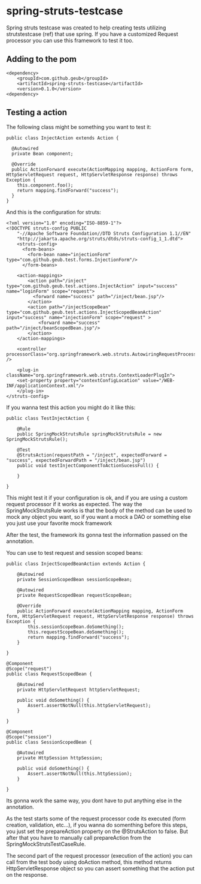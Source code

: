 spring-struts-testcase
======================

Spring struts testcase was created to help creating tests utilizing strutstestcase (ref) that use spring. If you have a customized Request processor you can use this framework to test it too.

Adding to the pom
-----------------
    <dependency>
        <groupId>com.github.geub</groupId>
        <artifactId>spring-struts-testcase</artifactId>
        <version>0.1.0</version>
    <dependency>

Testing a action
--------------

The following class might be something you want to test it:

    public class InjectAction extends Action {
    
      @Autowired
      private Bean component;
      
      @Override
      public ActionForward execute(ActionMapping mapping, ActionForm form, HttpServletRequest request, HttpServletResponse response) throws Exception {
        this.component.foo();
        return mapping.findForward("success");
      }
    }

And this is the configuration for struts: 

    <?xml version="1.0" encoding="ISO-8859-1"?>
    <!DOCTYPE struts-config PUBLIC
        "-//Apache Software Foundation//DTD Struts Configuration 1.1//EN"
        "http://jakarta.apache.org/struts/dtds/struts-config_1_1.dtd">
        <struts-config>
          <form-beans>
            <form-bean name="injectionForm" type="com.github.geub.test.forms.InjectionForm"/>
          </form-beans>
  
        <action-mappings>
            <action path="/inject" type="com.github.geub.test.actions.InjectAction" input="success" name="loginForm" scope="request">
              <forward name="success" path="/inject/bean.jsp"/>
            </action>
            <action path="/injectScopeBean" type="com.github.geub.test.actions.InjectScopedBeanAction" input="success" name="injectionForm" scope="request" >
            	<forward name="success" path="/inject/beanScopedBean.jsp"/>
            </action>
        </action-mappings>       
  
        <controller processorClass="org.springframework.web.struts.AutowiringRequestProcessor" />
        
        <plug-in className="org.springframework.web.struts.ContextLoaderPlugIn">
        <set-property property="contextConfigLocation" value="/WEB-INF/applicationContext.xml"/>
        </plug-in>
    </struts-config>

If you wanna test this action you might do it like this:

    public class TestInjectAction {
    
    	@Rule
    	public SpringMockStrutsRule springMockStrutsRule = new SpringMockStrutsRule();
    
    	@Test
    	@StrutsAction(requestPath = "/inject", expectedForward = "success", expectedForwardPath = "/inject/bean.jsp")
    	public void testInjectComponentToActionSucessFull() {
    		
    	}
    
    }
    
This might test it if your configuration is ok, and if you are using a custom request processor if it works as expected.
The way the SpringMockStrutsRule works is that the body of the method can be used to mock any object you want, so if you want a mock a DAO or something else you just use your favorite mock framework

After the test, the framework its gonna test the information passed on the annotation.

You can use to test request and session scoped beans:

    public class InjectScopedBeanAction extends Action {
    
    	@Autowired
    	private SessionScopedBean sessionScopeBean;
    
    	@Autowired
    	private RequestScopedBean requestScopeBean;
    
    	@Override
    	public ActionForward execute(ActionMapping mapping, ActionForm form, HttpServletRequest request, HttpServletResponse response) throws Exception {
    		this.sessionScopeBean.doSomething();
    		this.requestScopeBean.doSomething();
    		return mapping.findForward("success");
    	}
    
    }
    
    @Component
    @Scope("request")
    public class RequestScopedBean {
    
    	@Autowired
    	private HttpServletRequest httpServletRequest;
    
    	public void doSomething() {
    		Assert.assertNotNull(this.httpServletRequest);
    	}
    
    }
    
    @Component
    @Scope("session")
    public class SessionScopedBean {
    
    	@Autowired
    	private HttpSession httpSession;
    
    	public void doSomething() {
    		Assert.assertNotNull(this.httpSession);
    	}
    
    }
    
Its gonna work the same way, you dont have to put anything else in the annotation.


As the test starts some of the request processor code its executed (form creation, validation, etc...), if you wanna do somenthing before this steps, you just set the prepareAction property on the @StrutsAction to false. But after that you have to manually call prepareAction from the SpringMockStrutsTestCaseRule.

The second part of the request processor (execution of the action) you can call from the test body using doAction method, this method returns HttpServletResponse object so you can assert something that the action put on the response.



